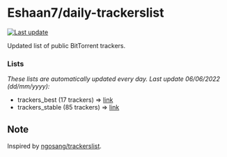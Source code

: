 
# Eshaan7/daily-trackerslist 

[![Last update](https://img.shields.io/badge/Last%20update-06/06/2022-blue.svg)](#)

Updated list of public BitTorrent trackers.

### Lists
*These lists are automatically updated every day. Last update 06/06/2022 (_dd/mm/yyyy_):*

* trackers_best (17 trackers) => [link](https://raw.githubusercontent.com/eshaan7/daily-trackerslist/master/trackers_best.txt)
* trackers_stable (85 trackers) => [link](https://raw.githubusercontent.com/eshaan7/daily-trackerslist/master/trackers_stable.txt)

## Note

Inspired by [ngosang/trackerslist](https://github.com/ngosang/trackerslist).
